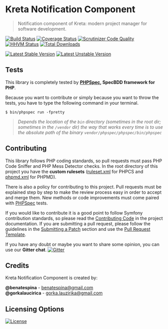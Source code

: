 # Kreta Notification Component
> Notification component of Kreta: modern project manager for software development.

[![Build Status](https://travis-ci.org/kreta-io/Notification.svg?branch=master)](https://travis-ci.org/kreta-io/Notification)
[![Coverage Status](https://img.shields.io/coveralls/kreta-io/Notification.svg)](https://coveralls.io/r/kreta-io/Notification)
[![Scrutinizer Code Quality](https://scrutinizer-ci.com/g/kreta-io/Notification/badges/quality-sNotification.png?b=master)](https://scrutinizer-ci.com/g/kreta-io/Notification/?branch=master)
[![HHVM Status](http://hhvm.h4cc.de/badge/kreta/notification.svg)](http://hhvm.h4cc.de/package/kreta/notification)
[![Total Downloads](https://poser.pugx.org/kreta/notification/downloads.svg)](https://packagist.org/packages/kreta/notification)

[![Latest Stable Version](https://poser.pugx.org/kreta/notification/v/stable.svg)](https://packagist.org/packages/kreta/notification)
[![Latest Unstable Version](https://poser.pugx.org/kreta/notification/v/unstable.svg)](https://packagist.org/packages/kreta/notification)

Tests
-----

This library is completely tested by **[PHPSpec][1], SpecBDD framework for PHP**.

Because you want to contribute or simply because you want to throw the tests, you have to type the following command
in your terminal.

    $ bin/phpspec run -fpretty

>*Depends the location of the `bin` directory (sometimes in the root dir; sometimes in the `/vendor` dir) the way that
works every time is to use the absolute path of the binary `vendor/phpspec/phpspec/bin/phpspec`*

Contributing
------------

This library follows PHP coding standards, so pull requests must pass PHP Code Sniffer and PHP Mess Detector
checks. In the root directory of this project you have the **custom rulesets** ([ruleset.xml]() for PHPCS and
[phpmd.xml]() for PHPMD).

There is also a policy for contributing to this project. Pull requests must
be explained step by step to make the review process easy in order to
accept and merge them. New methods or code improvements must come paired with [PHPSpec][1] tests.

If you would like to contribute it is a good point to follow Symfony contribution standards,
so please read the [Contributing Code][2] in the project
documentation. If you are submitting a pull request, please follow the guidelines
in the [Submitting a Patch][3] section and use the [Pull Request Template][4].

If you have any doubt or maybe you want to share some opinion, you can use our **Gitter chat**.
[![Gitter](https://badges.gitter.im/Join%20Chat.svg)](https://gitter.im/kreta-io/kreta?utm_source=badge&utm_medium=badge&utm_campaign=pr-badge&utm_content=badge)

[1]: http://www.phpspec.net/
[2]: http://symfony.com/doc/current/contributing/code/index.html
[3]: http://symfony.com/doc/current/contributing/code/patches.html#check-list
[4]: http://symfony.com/doc/current/contributing/code/patches.html#make-a-pull-request

Credits
-------
Kreta Notification Component is created by:
>
**@benatespina** - [benatespina@gmail.com](mailto:benatespina@gmail.com)<br/>
**@gorkalaucirica** - [gorka.lauzirika@gmail.com](mailto:gorka.lauzirika@gmail.com)

Licensing Options
-----------------
[![License](https://poser.pugx.org/kreta/notification/license.svg)](https://github.com/kreta-io/kreta/blob/master/LICENSE)
